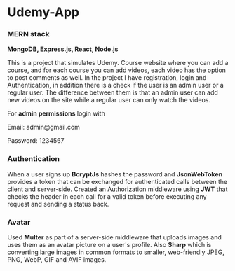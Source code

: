 # Udemy-App

### MERN stack

**MongoDB, Express.js, React, Node.js**

<p>This is a project that simulates Udemy.
Course website where you can add a course, and for each course you can add videos, each video has the option to post comments as well.
In the project I have registration, login and Authentication, in addition there is a check if the user is an admin user or a regular user.
The difference between them is that an admin user can add new videos on the site while a regular user can only watch the videos.</p>

For **admin permissions** login with
<p>Email: admin@gmail.com</p>
<p>Password: 1234567</p>

### Authentication
When a user signs up **BcryptJs** hashes the password and **JsonWebToken** provides a token that can be exchanged for authenticated calls between the client and server-side.
Created an Authorization middleware using **JWT** that checks the header in each call for a valid token before executing any request and sending a status back.

### Avatar
Used **Multer** as part of a server-side middleware that uploads images and uses them as an avatar picture on a user's profile.
Also **Sharp** which is converting large images in common formats to smaller, web-friendly JPEG, PNG, WebP, GIF and AVIF images.
